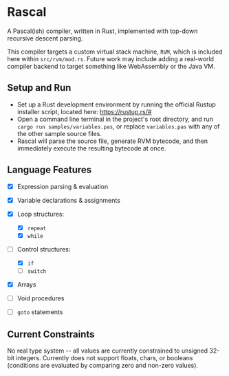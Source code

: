 # Rascal

A Pascal(ish) compiler, written in Rust, implemented with top-down recursive
descent parsing.  

This compiler targets a custom virtual stack machine, `RVM`, which is included
here within `src/rvm/mod.rs`. Future work may include adding a real-world compiler backend
to target something like WebAssembly or the Java VM.

## Setup and Run

* Set up a Rust development environment by running the official Rustup installer
script, located here: https://rustup.rs/#
* Open a command line terminal in the project's root directory, and run
`cargo run samples/variables.pas`, or replace `variables.pas` with any of the
other sample source files.
* Rascal will parse the source file, generate RVM bytecode, and then
immediately execute the resulting bytecode at once.


## Language Features

* [x] Expression parsing & evaluation
* [x] Variable declarations & assignments
* [x] Loop structures:
  - [x] `repeat`
  - [x] `while`
* [ ] Control structures:
  - [x] `if`
  - [ ] `switch`
* [x] Arrays
* [ ] Void procedures
* [ ] `goto` statements


## Current Constraints

No real type system -- all values are currently constrained to
unsigned 32-bit integers. Currently does not support floats, chars, or booleans
(conditions are evaluated by comparing zero and non-zero values).
